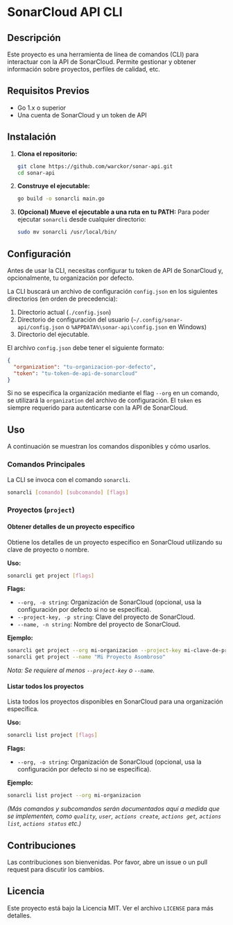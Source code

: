 # SonarCloud API CLI

## Descripción

Este proyecto es una herramienta de línea de comandos (CLI) para interactuar con la API de SonarCloud. Permite gestionar y obtener información sobre proyectos, perfiles de calidad, etc.

## Requisitos Previos

- Go 1.x o superior
- Una cuenta de SonarCloud y un token de API

## Instalación

1. **Clona el repositorio:**

    ```sh
    git clone https://github.com/warckor/sonar-api.git
    cd sonar-api
    ```

2. **Construye el ejecutable:**

    ```sh
    go build -o sonarcli main.go
    ```

3. **(Opcional) Mueve el ejecutable a una ruta en tu PATH:**
    Para poder ejecutar `sonarcli` desde cualquier directorio:

    ```sh
    sudo mv sonarcli /usr/local/bin/
    ```

## Configuración

Antes de usar la CLI, necesitas configurar tu token de API de SonarCloud y, opcionalmente, tu organización por defecto.

La CLI buscará un archivo de configuración `config.json` en los siguientes directorios (en orden de precedencia):

1. Directorio actual (`./config.json`)
2. Directorio de configuración del usuario (`~/.config/sonar-api/config.json` o `%APPDATA%\sonar-api\config.json` en Windows)
3. Directorio del ejecutable.

El archivo `config.json` debe tener el siguiente formato:

```json
{
  "organization": "tu-organizacion-por-defecto",
  "token": "tu-token-de-api-de-sonarcloud"
}
```

Si no se especifica la organización mediante el flag `--org` en un comando, se utilizará la `organization` del archivo de configuración. El `token` es siempre requerido para autenticarse con la API de SonarCloud.

## Uso

A continuación se muestran los comandos disponibles y cómo usarlos.

### Comandos Principales

La CLI se invoca con el comando `sonarcli`.

```sh
sonarcli [comando] [subcomando] [flags]
```

### Proyectos (`project`)

#### Obtener detalles de un proyecto específico

Obtiene los detalles de un proyecto específico en SonarCloud utilizando su clave de proyecto o nombre.

**Uso:**

```sh
sonarcli get project [flags]
```

**Flags:**

- `--org, -o string`: Organización de SonarCloud (opcional, usa la configuración por defecto si no se especifica).
- `--project-key, -p string`: Clave del proyecto de SonarCloud.
- `--name, -n string`: Nombre del proyecto de SonarCloud.

**Ejemplo:**

```sh
sonarcli get project --org mi-organizacion --project-key mi-clave-de-proyecto
sonarcli get project --name "Mi Proyecto Asombroso"
```

*Nota: Se requiere al menos `--project-key` o `--name`.*

#### Listar todos los proyectos

Lista todos los proyectos disponibles en SonarCloud para una organización específica.

**Uso:**

```sh
sonarcli list project [flags]
```

**Flags:**

- `--org, -o string`: Organización de SonarCloud (opcional, usa la configuración por defecto si no se especifica).

**Ejemplo:**

```sh
sonarcli list project --org mi-organizacion
```

*(Más comandos y subcomandos serán documentados aquí a medida que se implementen, como `quality`, `user`, `actions create`, `actions get`, `actions list`, `actions status` etc.)*

## Contribuciones

Las contribuciones son bienvenidas. Por favor, abre un issue o un pull request para discutir los cambios.

## Licencia

Este proyecto está bajo la Licencia MIT. Ver el archivo `LICENSE` para más detalles.
